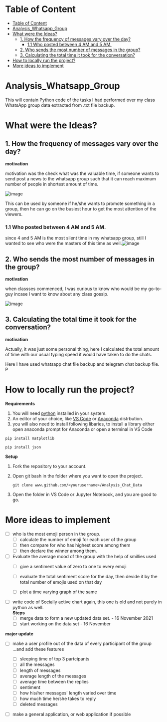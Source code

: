 # Table of Content 
- [Table of Content](#table-of-content)
- [Analysis_Whatsapp_Group](#analysis_whatsapp_group)
- [What were the Ideas?](#what-were-the-ideas)
  - [1. How the frequency of messages vary over the day?](#1-how-the-frequency-of-messages-vary-over-the-day)
    - [1.1 Who posted between 4 AM and 5 AM.](#11-who-posted-between-4-am-and-5-am)
  - [2. Who sends the most number of messages in the group?](#2-who-sends-the-most-number-of-messages-in-the-group)
  - [3. Calculating the total time it took for the conversation?](#3-calculating-the-total-time-it-took-for-the-conversation)
- [How to locally run the project?](#how-to-locally-run-the-project)
- [More ideas to implement  <a name="heading1"></a>](#more-ideas-to-implement--)

# Analysis_Whatsapp_Group  
This will contain Python code of the tasks I had performed over my class WhatsApp group data extracted from .txt file backup. 



# What were the Ideas?
## 1. How the frequency of messages vary over the day?

**motivation**

motivation was the check what was the valuable time, if someone wants to send post a news to the whatsapp group such that it can reach maximum number of people in shortest amount of time.

![image](https://user-images.githubusercontent.com/64163517/140058907-191c1848-1918-48ae-a032-dc7ee0dfa081.png)

This can be used by someone if he/she wants to promote something in a group, then he can go on the busiest hour to get the most attention of the viewers. 

### 1.1 Who posted between 4 AM and 5 AM.
since 4 and 5 AM is the most silent time in my whatsapp group, still I wanted to see who were the masters of this time as well.![image](https://user-images.githubusercontent.com/64163517/141661418-bf93463e-e978-4314-a431-6407285d00a4.png)

## 2. Who sends the most number of messages in the group?
**motivation**

when classses commenced, I was curious to know who would be my go-to-guy incase I want to know about any class gossip.

![image](https://user-images.githubusercontent.com/64163517/140166440-be3dc43a-3a51-4bf0-94a4-41e6faf9b0a8.png)

## 3. Calculating the total time it took for the conversation?
**motivation**

Actually, it was just some personal thing, here I calculated the total amount of time with our usual typing speed it would have taken to do the chats. 

Here I have used whatsapp chat file backup and telegram chat backup file. 
P



# How to locally run the project?
**Requirements**
1. You will need [python](https://www.python.org/downloads/) installed in your system. 
2. An editor of your choice, like [VS Code](https://code.visualstudio.com/download) or [Anaconda](https://www.anaconda.com/products/individual) distrbution. 
3. you will also need to install following libaries, to install a library either open anaconda prompt for Anaconda or open a terminal in VS Code

`pip install matplotlib`

`pip install json`

**Setup**
1. Fork the repository to your account.
2. Open git bash in the folder where you want to open the project.

    `git clone www.github.com/<yourusername>/Analysis_Chat_Data`
3. Open the folder in VS Code or Jupyter Notebook, and you are good to go. 


# More ideas to implement  <a name="heading1"></a>
- [ ] who is the most emoji person in the group.  
    - [ ] calculate the number of emoji for each user of the group
    - [ ] then compare for who has highest score among them 
    - [ ] then declare the winner among them. 
- [ ] Evaluate the average mood of the group with the help of smillies used
    - [ ] give a sentiment value of zero to one to every emoji
    - [ ] evaluate the total sentiment score for the day, then devide it by the total number of emojis used on that day
    - [ ] plot a time varying graph of the same 


- [ ] write code of Socially active chart again, this one is old and not purely in python as well.  
    **Steps**
    - [ ] merge data to form a new updated data set. - 16 November 2021
    - [ ] start working on the data set - 16 November

**major update**
- [ ] make a user profile out of the data of every participant of the group ...and add these features
    - [ ] sleeping time of top 3 partcipants
    - [ ] all the messages
    - [ ] length of messages
    - [ ] average length of the messages
    - [ ] average time between the replies
    - [ ] sentiment
    - [ ] how his/her messages' length varied over time
    - [ ] how much time he/she takes to reply
    - [ ] deleted messages 
 
- [ ] make a general application, or web application if possible



